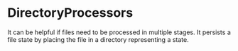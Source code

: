 DirectoryProcessors
===================

It can be helpful if files need to be processed in multiple stages. 
It persists a file state by placing the file in a directory representing a state.
